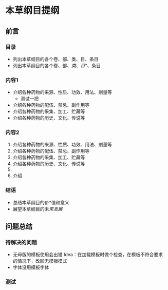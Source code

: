 # 本草纲目提纲

## 前言


### 目录
- 列出本草纲目的各个卷、部、类、目、条目
- 列出本草纲目的各个卷、部、*类*、*目**、条目

### 内容1

- 介绍各种药物的来源、性质、功效、用法、剂量等
    - 测试一把
- 介绍各种药物的配伍、禁忌、副作用等
- 介绍各种药物的采集、加工、贮藏等
- 介绍各种药物的历史、文化、传说等


### 内容2

1. 介绍各种药物的来源、性质、功效、用法、剂量等
2. 介绍各种药物的配伍、禁忌、副作用等
5. 介绍各种药物的采集、加工、贮藏等
6. 介绍各种药物的历史、文化、传说等
8. 
9. 介绍

### 结语
* 总结本草纲目的价*值和意义
* 展望本草纲目的未*来发展*

## 问题总结
### 待解决的问题
* 无母版的模板使用会出错
Idea：在加载模板时做个检查，在模板不符合要求的情况下，改回无模板模式
* 字体没用模板字体


### 测试
